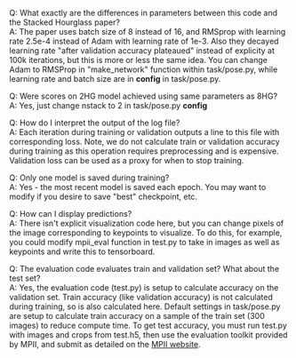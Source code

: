 Q: What exactly are the differences in parameters between this code and the Stacked Hourglass paper? <br/>
A: The paper uses batch size of 8 instead of 16, and RMSprop with learning rate 2.5e-4 instead of Adam with learning rate of 1e-3. Also they decayed learning rate "after validation accuracy plateaued" instead of explicity at 100k iterations, but this is more or less the same idea. You can change Adam to RMSProp in "make_network" function within task/pose.py, while learning rate and batch size are in __config__ in task/pose.py.

Q: Were scores on 2HG model achieved using same parameters as 8HG? <br/>
A: Yes, just change nstack to 2 in task/pose.py __config__

Q: How do I interpret the output of the log file? <br/>
A: Each iteration during training or validation outputs a line to this file with corresponding loss. Note, we do not calculate train or validation accuracy during training as this operation requires preprocessing and is expensive. Validation loss can be used as a proxy for when to stop training.

Q: Only one model is saved during training? <br/>
A: Yes - the most recent model is saved each epoch. You may want to modify if you desire to save "best" checkpoint, etc.

Q: How can I display predictions? <br/>
A: There isn't explicit visualization code here, but you can change pixels of the image corresponding to keypoints to visualize. To do this, for example, you could modify mpii_eval function in test.py to take in images as well as keypoints and write this to tensorboard.

Q: The evaluation code evaluates train and validation set? What about the test set? <br/>
A: Yes, the evaluation code (test.py) is setup to calculate accuracy on the validation set. Train accuracy (like validation accuracy) is not calculated during training, so is also calculated here. Default settings in task/pose.py are setup to calculate train accuracy on a sample of the train set (300 images) to reduce compute time. To get test accuracy, you must run test.py with images and crops from test.h5, then use the evaluation toolkit provided by MPII, and submit as detailed on the [MPII website](http://human-pose.mpi-inf.mpg.de/#evaluation).
